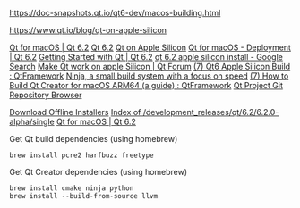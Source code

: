 https://doc-snapshots.qt.io/qt6-dev/macos-building.html

https://www.qt.io/blog/qt-on-apple-silicon



[Qt for macOS | Qt 6.2](https://doc-snapshots.qt.io/qt6-dev/macos.html) 
[Qt 6.2](https://doc-snapshots.qt.io/qt6-dev/index.html) 
[Qt on Apple Silicon](https://www.qt.io/blog/qt-on-apple-silicon) 
[Qt for macOS - Deployment | Qt 6.2](https://doc-snapshots.qt.io/qt6-dev/macos-deployment.html) 
[Getting Started with Qt | Qt 6.2](https://doc-snapshots.qt.io/qt6-dev/gettingstarted.html) 
[qt 6.2 apple silicon install - Google Search](https://www.google.com/search?client=firefox-b-1-d&q=qt+6.2+apple+silicon+install) 
[Make Qt work on apple Silicon | Qt Forum](https://forum.qt.io/topic/121739/make-qt-work-on-apple-silicon/2) 
[(7) Qt6 Apple Silicon Build : QtFramework](https://www.reddit.com/r/QtFramework/comments/l1itiq/qt6_apple_silicon_build/) 
[Ninja, a small build system with a focus on speed](https://ninja-build.org/) 
[(7) How to Build Qt Creator for macOS ARM64 (a guide) : QtFramework](https://www.reddit.com/r/QtFramework/comments/ll58wg/how_to_build_qt_creator_for_macos_arm64_a_guide/) 
[Qt Project Git Repository Browser](https://code.qt.io/cgit/) 

[Download Offline Installers](https://www.qt.io/offline-installers) 
[Index of /development_releases/qt/6.2/6.2.0-alpha/single](https://download.qt.io/development_releases/qt/6.2/6.2.0-alpha/single/) 
[Qt for macOS | Qt 6.2](https://doc-snapshots.qt.io/qt6-dev/macos.html#build-environment)  







Get Qt build dependencies (using homebrew)

```
brew install pcre2 harfbuzz freetype
```

Get Qt Creator dependencies (using homebrew)

```
brew install cmake ninja python
brew install --build-from-source llvm
```